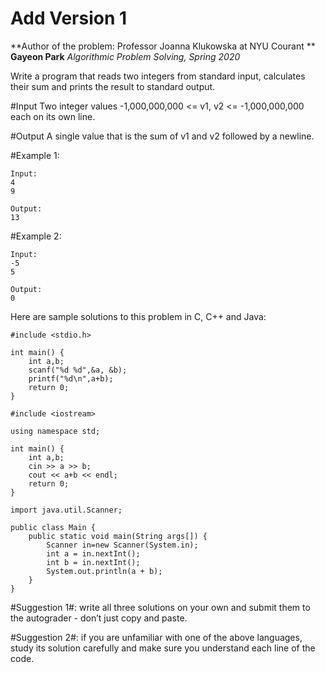 Add Version 1
===============
**Author of the problem: Professor Joanna Klukowska at NYU Courant **
**Gayeon Park**
*Algorithmic Problem Solving, Spring 2020*

Write a program that reads two integers from standard input, calculates their sum and prints the result to standard output.

#Input
Two integer values -1,000,000,000 <= v1, v2 <= -1,000,000,000 each on its own line.

#Output
A single value that is the sum of v1 and v2 followed by a newline.

#Example 1:
```
Input:
4
9

Output:
13
```

#Example 2:
```
Input:
-5
5

Output:
0
```

Here are sample solutions to this problem in C, C++ and Java:
```
#include <stdio.h>

int main() {
    int a,b;
    scanf("%d %d",&a, &b);
    printf("%d\n",a+b);
    return 0;
}
```

```
#include <iostream>

using namespace std;

int main() {
    int a,b;
    cin >> a >> b;
    cout << a+b << endl;
    return 0;
}
```

```
import java.util.Scanner;

public class Main {
    public static void main(String args[]) {
        Scanner in=new Scanner(System.in);
        int a = in.nextInt();
        int b = in.nextInt();
        System.out.println(a + b);
    }
}
```

#Suggestion 1#: write all three solutions on your own and submit them to the autograder - don’t just copy and paste.

#Suggestion 2#: if you are unfamiliar with one of the above languages, study its solution carefully and make sure you
understand each line of the code.
